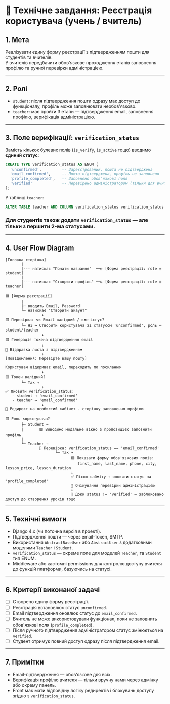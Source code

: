 
# 🔧 Технічне завдання: Реєстрація користувача (учень / вчитель)

## 1. Мета

Реалізувати єдину форму реєстрації з підтвердженням пошти для студентів та вчителів.  
У вчителів передбачити обов'язкове проходження етапів заповнення профілю та ручної перевірки адміністрацією.

---

## 2. Ролі

- `student`: після підтвердження пошти одразу має доступ до функціоналу, профіль може заповнювати необов'язково.
- `teacher`: має пройти 3 етапи — підтвердження email, заповнення профілю, верифікація адміністрацією.

---

## 3. Поле верифікації: `verification_status`

Замість кількох булевих полів (`is_verify`, `is_active` тощо) вводимо **єдиний статус**:

```sql
CREATE TYPE verification_status AS ENUM (
  'unconfirmed',         -- Зареєстрований, пошта не підтверджена
  'email_confirmed',     -- Пошта підтверджена, профіль не заповнено
  'profile_completed',   -- Заповнено обов’язкові поля
  'verified'             -- Перевірено адміністратором (тільки для вчителів)
);
```

У таблиці `teacher`:
```sql
ALTER TABLE teacher ADD COLUMN verification_status verification_status NOT NULL DEFAULT 'unconfirmed';
```

### Для студентів також додати `verification_status` — але тільки з першити 2-ма статусами.

---

## 4. User Flow Diagram

```
[Головна сторінка]
       |
       |--- натискає "Почати навчання"  ──► [Форма реєстрації: role = student]
       |
       |--- натискає "Створити профіль" ──► [Форма реєстрації: role = teacher]

🟦 [Форма реєстрації]
       |
       ├─ вводить Email, Password
       └─ натискає "Створити акаунт"
                ↓
🟨 Перевірка: чи Email валідний / вже існує?
       └─ Ні → Створити користувача зі статусом 'unconfirmed', роль — student/teacher
                ↓
🟨 Генерація токена підтвердження email
                ↓
📧 Відправка листа з підтвердженням
                ↓
[Повідомлення: Перевірте вашу пошту]

Користувач відкриває email, переходить по посиланню
                ↓
🟨 Токен валідний?
       └─ Так →
                ↓
✅ Оновити verification_status:
   - student → 'email_confirmed'
   - teacher → 'email_confirmed'
                ↓
🔁 Редирект на особистий кабінет - сторінку заповнення профілю

🟨 Роль користувача?
       ├─ Student →
       |       🟩 Виводимо модальне вікно з пропозицією заповнити профіль
       |
       └─ Teacher →
               🔐 Перевірка: verification_status == 'email_confirmed'
                      └─ Так →
                             🟩 Показати форму обов'язкових полів:
                                first_name, last_name, phone, city, lesson_price, lesson_duration
                             ↓
                             ✅ Після сабміту → оновити статус на 'profile_completed'
                             🔁 Очікування перевірки адміністрацією
                             ↓
                             🔐 Доки status != 'verified' — заблоковано доступ до створення уроків тощо
```

---

## 5. Технічні вимоги

- Django 4.x (чи поточна версія в проекті).
- Підтвердження пошти — через email-токен, SMTP.
- Використання `AbstractBaseUser` або `AbstractUser` з додатковими моделями `Teacher` і `Student`.
- `verification_status` — окреме поле для моделей `Teacher`, та `Student` тип ENUM.
- Middleware або кастомні permissions для контролю доступу вчителя до функцій платформи, базуючись на статусі.

---

## 6. Критерії виконаної задачі

- [ ] Створено єдину форму реєстрації.
- [ ] Реєстрація встановлює статус `unconfirmed`.
- [ ] Email підтвердження оновлює статус до `email_confirmed`.
- [ ] Вчитель не може використовувати функціонал, поки не заповнить обов'язкові поля (`profile_completed`).
- [ ] Після ручного підтвердження адміністратором статус змінюється на `verified`.
- [ ] Студент отримує повний доступ одразу після підтвердження email.

---

## 7. Примітки

- Email-підтвердження — обов’язкове для всіх.
- Верифікація профілю вчителя — тільки вручну нами через адмінку або окрему панель.
- Front має мати відповідну логіку редиректів і блокувань доступу згідно з `verification_status`.
